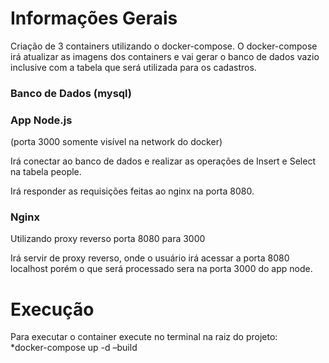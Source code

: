 # Informações Gerais

Criação de 3 containers utilizando o docker-compose. O docker-compose irá atualizar as imagens dos containers e vai gerar o banco de dados vazio inclusive com a tabela que será utilizada para os cadastros.

### **Banco de Dados (mysql)** ###

### **App Node.js** ###

(porta 3000 somente visível na network do docker)

Irá conectar ao banco de dados e realizar as operações de Insert e Select na tabela people.

Irá responder as requisições feitas ao nginx na porta 8080.

### **Nginx** ###

Utilizando proxy reverso porta 8080 para 3000

Irá servir de proxy reverso, onde o usuário irá acessar a porta 8080 localhost porém o que será processado sera na porta 3000 do app node.

# Execução

Para executar o container execute no terminal na raiz do projeto:  
                *docker-compose up -d –build
